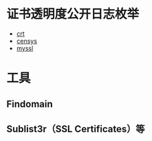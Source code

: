# 证书透明度公开日志枚举

 - [crt](https://crt.sh)
 - [censys](http://censys.io)
 - [myssl](https://myssl.com/)

# 工具

## Findomain

## Sublist3r（SSL Certificates）等
